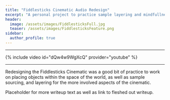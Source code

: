 ```yaml
---
title: "Fiddlesticks Cinematic Audio Redesign"
excerpt: "A personal project to practice sample layering and mindfullness of space in the world."
header: 
  image: /assets/images/FiddlesticksFull.jpg
  teaser: /assets/images/FiddlesticksFeature.png
sidebar: 
  author_profile: true
---
```


---

{% include video id="dQw4w9WgXcQ" provider="youtube" %}

---

Redesigning the Fiddlesticks Cinematic was a good bit of practice to work on placing objects within the space of the world, as well as sample sourcing, and layering for the more involved aspects of the cinematic. 

Placeholder for more writeup text as well as link to fleshed out writeup.
